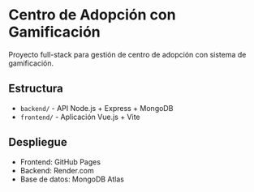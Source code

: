 # Centro de Adopción con Gamificación

Proyecto full-stack para gestión de centro de adopción con sistema de gamificación.

## Estructura
- `backend/` - API Node.js + Express + MongoDB
- `frontend/` - Aplicación Vue.js + Vite

## Despliegue
- Frontend: GitHub Pages
- Backend: Render.com
- Base de datos: MongoDB Atlas